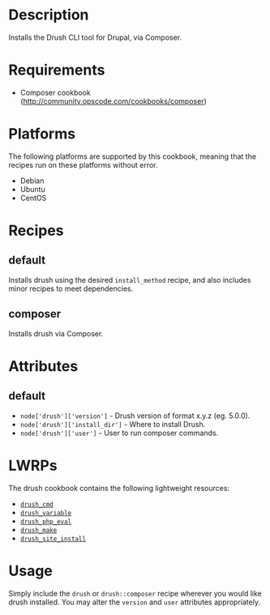 # Description

Installs the Drush CLI tool for Drupal, via Composer.

# Requirements

* Composer cookbook (http://community.opscode.com/cookbooks/composer)

# Platforms

The following platforms are supported by this cookbook, meaning that the
recipes run on these platforms without error.

* Debian
* Ubuntu
* CentOS

# Recipes

## default

Installs drush using the desired `install_method` recipe, and
also includes minor recipes to meet dependencies.

## composer

Installs drush via Composer.

# Attributes

## default

* `node['drush']['version']` - Drush version of format x.y.z (eg. 5.0.0).
* `node['drush']['install_dir']` - Where to install Drush.
* `node['drush']['user']` - User to run composer commands.

# LWRPs

The drush cookbook contains the following lightweight resources:

* [`drush_cmd`](https://github.com/benclark/chef-drush/wiki/drush-Lightweight-Resources#drush_cmd)
* [`drush_variable`](https://github.com/benclark/chef-drush/wiki/drush-Lightweight-Resources#drush_variable)
* [`drush_php_eval`](https://github.com/benclark/chef-drush/wiki/drush-Lightweight-Resources#drush_php_eval)
* [`drush_make`](https://github.com/benclark/chef-drush/wiki/drush-Lightweight-Resources#drush_make)
* [`drush_site_install`](https://github.com/benclark/chef-drush/wiki/drush-Lightweight-Resources#drush_site_install)

# Usage

Simply include the `drush` or `drush::composer` recipe wherever you would
like drush installed. You may alter the `version` and `user`
attributes appropriately.
